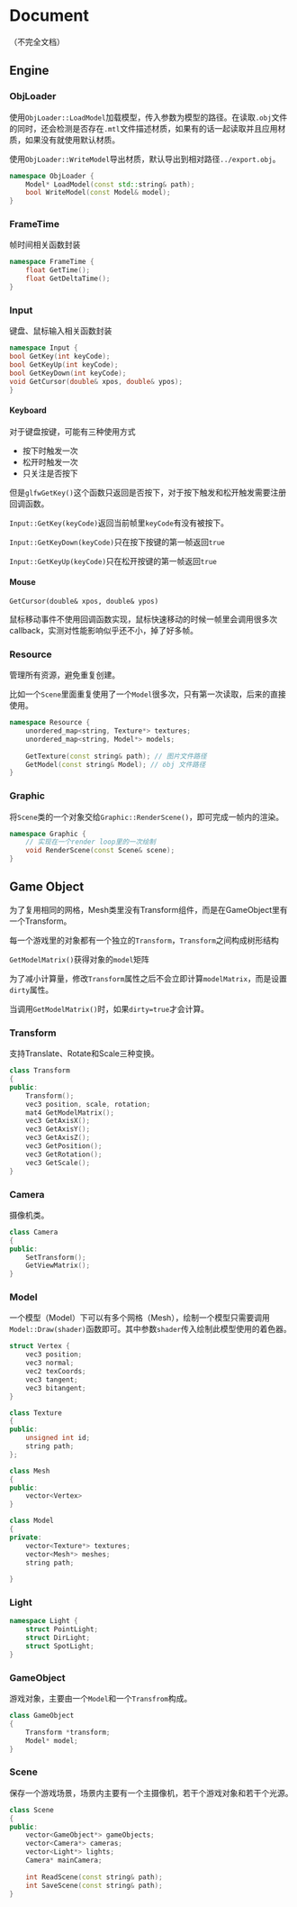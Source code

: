 ﻿# Document

（不完全文档）

## Engine

### ObjLoader

使用`ObjLoader::LoadModel`加载模型，传入参数为模型的路径。在读取`.obj`文件的同时，还会检测是否存在`.mtl`文件描述材质，如果有的话一起读取并且应用材质，如果没有就使用默认材质。

使用`ObjLoader::WriteModel`导出材质，默认导出到相对路径`../export.obj`。

```cpp
namespace ObjLoader {
    Model* LoadModel(const std::string& path);
    bool WriteModel(const Model& model);
}
```

### FrameTime

帧时间相关函数封装

```cpp
namespace FrameTime {
    float GetTime();
    float GetDeltaTime();
}
```

### Input

键盘、鼠标输入相关函数封装

```cpp
namespace Input {
bool GetKey(int keyCode);
bool GetKeyUp(int keyCode);
bool GetKeyDown(int keyCode);
void GetCursor(double& xpos, double& ypos);
}
```

#### Keyboard

对于键盘按键，可能有三种使用方式

- 按下时触发一次
- 松开时触发一次
- 只关注是否按下

但是`glfwGetKey()`这个函数只返回是否按下，对于按下触发和松开触发需要注册回调函数。

`Input::GetKey(keyCode)`返回当前帧里`keyCode`有没有被按下。

`Input::GetKeyDown(keyCode)`只在按下按键的第一帧返回`true`

`Input::GetKeyUp(keyCode)`只在松开按键的第一帧返回`true`

#### Mouse

`GetCursor(double& xpos, double& ypos)`

鼠标移动事件不使用回调函数实现，鼠标快速移动的时候一帧里会调用很多次callback，实测对性能影响似乎还不小，掉了好多帧。

### Resource

管理所有资源，避免重复创建。

比如一个`Scene`里面重复使用了一个`Model`很多次，只有第一次读取，后来的直接使用。

```cpp
namespace Resource {
    unordered_map<string, Texture*> textures;
    unordered_map<string, Model*> models;
        
    GetTexture(const string& path); // 图片文件路径
    GetModel(const string& Model); // obj 文件路径
}

```

### Graphic

将`Scene`类的一个对象交给`Graphic::RenderScene()`，即可完成一帧内的渲染。

```cpp
namespace Graphic {
    // 实现在一个render loop里的一次绘制
    void RenderScene(const Scene& scene);
}
```

## Game Object

为了复用相同的网格，Mesh类里没有Transform组件，而是在GameObject里有一个Transform。

每一个游戏里的对象都有一个独立的`Transform`，`Transform`之间构成树形结构

`GetModelMatrix()`获得对象的`model`矩阵

为了减小计算量，修改`Transform`属性之后不会立即计算`modelMatrix`，而是设置`dirty`属性。

当调用`GetModelMatrix()`时，如果`dirty=true`才会计算。

### Transform

支持Translate、Rotate和Scale三种变换。

```cpp
class Transform 
{
public:
    Transform();
    vec3 position, scale, rotation;
    mat4 GetModelMatrix();
    vec3 GetAxisX();
    vec3 GetAxisY();
    vec3 GetAxisZ();
    vec3 GetPosition();
    vec3 GetRotation();
    vec3 GetScale();
}
```

### Camera

摄像机类。

```cpp
class Camera
{
public:
    SetTransform();
    GetViewMatrix();
}
```

### Model

一个模型（Model）下可以有多个网格（Mesh），绘制一个模型只需要调用`Model::Draw(shader)`函数即可。其中参数`shader`传入绘制此模型使用的着色器。

```cpp
struct Vertex {
    vec3 position;
    vec3 normal;
    vec2 texCoords;
    vec3 tangent;
    vec3 bitangent;
}

class Texture
{
public:
    unsigned int id;
    string path;
};

class Mesh
{
public:
    vector<Vertex>
}

class Model
{
private:
    vector<Texture*> textures;
    vector<Mesh*> meshes;
    string path;
    
}
```

### Light

```cpp
namespace Light {
    struct PointLight;
    struct DirLight;
    struct SpotLight;
}
```

### GameObject

游戏对象，主要由一个`Model`和一个`Transfrom`构成。

```cpp
class GameObject
{
    Transform *transform;
    Model* model;
}
```

### Scene

保存一个游戏场景，场景内主要有一个主摄像机，若干个游戏对象和若干个光源。

```cpp
class Scene
{
public:
    vector<GameObject*> gameObjects;
    vector<Camera*> cameras;
    vector<Light*> lights;
    Camera* mainCamera;
    
    int ReadScene(const string& path);
    int SaveScene(const string& path);
}
```
